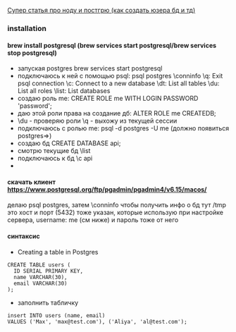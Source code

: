 [Супер статья про ноду и постгрю (как создать юзера бд и тд)](https://blog.logrocket.com/crud-rest-api-node-js-express-postgresql/)

### installation
#### brew install postgresql (brew services start postgresql/brew services stop postgresql)

- запуская postgres brew services start postgresql
- подключаюсь к ней с помощью psql: psql postgres
  \conninfo
  \q: Exit psql connection
  \c: Connect to a new database
  \dt: List all tables
  \du: List all roles
  \list: List databases
- создаю роль me: CREATE ROLE me WITH LOGIN PASSWORD 'password';
- даю этой роли права на создание дб: ALTER ROLE me CREATEDB;
- \du - проверяю роли \q - выхожу из текущей сессии
- подключаюсь с ролью me: psql -d postgres -U me (должно появиться postgres=>)
- создаю бд CREATE DATABASE api;
- смотрю текущие бд \list
- подключаюсь к бд \c api
- 
#### скачать клиент https://www.postgresql.org/ftp/pgadmin/pgadmin4/v6.15/macos/
делаю psql postgres, затем \conninfo
чтобы получить инфо о бд тут /tmp это хост и порт (5432) тоже указан, которые использую при настройке сервера, username: me (см ниже) и пароль тоже от него
#### синтаксис

- Creating a table in Postgres
```
CREATE TABLE users (
  ID SERIAL PRIMARY KEY,
  name VARCHAR(30),
  email VARCHAR(30)
);
```

- заполнить табличку
```
insert INTO users (name, email)
VALUES ('Max', 'max@test.com'), ('Aliya', 'al@test.com');
```
